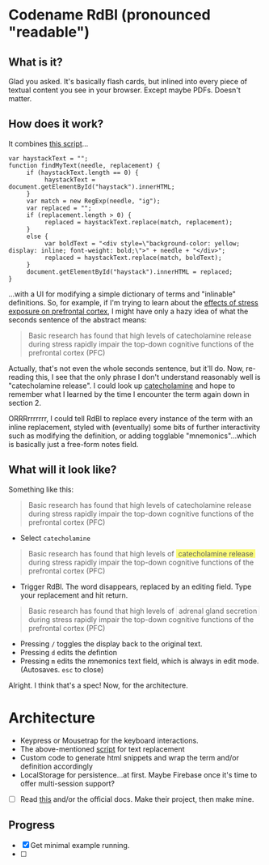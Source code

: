 # Codename RdBl (pronounced "readable")

## What is it?

Glad you asked. It's basically flash cards, but inlined into every piece of textual content you see in your browser. Except maybe PDFs. Doesn't matter.

## How does it work?

It combines [this script](http://www.randomsnippets.com/2008/03/07/how-to-find-and-replace-text-dynamically-via-javascript)…

```
var haystackText = "";
function findMyText(needle, replacement) {
     if (haystackText.length == 0) {
          haystackText = document.getElementById("haystack").innerHTML;
     }
     var match = new RegExp(needle, "ig");
     var replaced = "";
     if (replacement.length > 0) {
          replaced = haystackText.replace(match, replacement);
     }
     else {
          var boldText = "<div style=\"background-color: yellow; display: inline; font-weight: bold;\">" + needle + "</div>";
          replaced = haystackText.replace(match, boldText);
     }
     document.getElementById("haystack").innerHTML = replaced;
}

```

…with a UI for modifying a simple dictionary of terms and "inlinable" definitions. So, for example, if I'm trying to learn about the [effects of stress exposure on prefrontal cortex](https://www.sciencedirect.com/science/article/pii/S2352289514000101), I might have only a hazy idea of what the seconds sentence of the abstract means:

> Basic research has found that high levels of catecholamine release during stress rapidly impair the top-down cognitive functions of the prefrontal cortex (PFC)

Actually, that's not even the whole seconds sentence, but it'll do. Now, re-reading this, I see that the only phrase I don't understand reasonably well is "catecholamine release". I could look up [catecholamine](https://en.wikipedia.org/wiki/Catecholamine) and hope to remember what I learned by the time I encounter the term again down in section 2.

ORRRrrrrrrr, I could tell RdBl to replace every instance of the term with an inline replacement, styled with (eventually) some bits of further interactivity such as modifying the definition, or adding togglable "mnemonics"…which is basically just a free-form notes field.

## What will it look like?

Something like this:

> Basic research has found that high levels of catecholamine release during stress rapidly impair the top-down cognitive functions of the prefrontal cortex (PFC)

- Select `catecholamine`

> Basic research has found that high levels of <span style="background:#fafa0084;">&nbsp;catecholamine release&nbsp;</span> during stress rapidly impair the top-down cognitive functions of the prefrontal cortex (PFC)

- Trigger RdBl. The word disappears, replaced by an editing field. Type your replacement and hit return.

> Basic research has found that high levels of <span style="border: dotted 1px lightgray">&nbsp;adrenal gland secretion&nbsp;</span> during stress rapidly impair the top-down cognitive functions of the prefrontal cortex (PFC)

- Pressing `/` toggles the display back to the original text.
- Pressing `d` edits the *d*efintion
- Pressing `m` edits the *m*nemonics text field, which is always in edit mode. (Autosaves. `esc` to close)

Alright. I think that's a spec! Now, for the architecture.

# Architecture

- Keypress or Mousetrap for the keyboard interactions.
- The above-mentioned [script](http://www.randomsnippets.com/2008/03/07/how-to-find-and-replace-text-dynamically-via-javascript) for text replacement
- Custom code to generate html snippets and wrap the term and/or definition accordingly
- LocalStorage for persistence…at first. Maybe Firebase once it's time to offer multi-session support?
- [ ] Read [this](https://thoughtbot.com/blog/how-to-make-a-chrome-extension) and/or the official docs. Make their project, then make mine.

## Progress

- [x] Get minimal example running.
- [ ]
